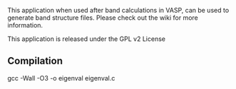 This application when used after band calculations in VASP, can be used to generate band structure files. Please check out the wiki for more information.

This application is released under the GPL v2 License

Compilation
-----------

gcc -Wall -O3 -o eigenval eigenval.c



